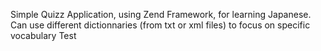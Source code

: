 Simple Quizz Application, using Zend Framework, for learning Japanese.
Can use different dictionnaries (from txt or xml files) to focus on specific vocabulary
Test